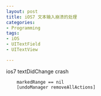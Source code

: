 ```yaml
---
layout: post
title: iOS7 文本输入崩溃的处理
categories:
- Programming
tags:
- iOS
- UITextField
- UITextView

---
```


ios7 textDidChange crash

		markedRange == nil
		[undoManager removeAllActions]